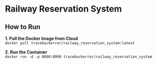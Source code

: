# Railway Reservation System

## How to Run

**1. Pull the Docker Image from Cloud**
<br>
`docker pull tracebackerror/railway_reservation_system:latest`


**2. Run the Container**
<br>
`docker run -d -p 8000:8000 tracebackerror/railway_reservation_system`